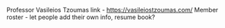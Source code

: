 Professor Vasileios Tzoumas link - https://vasileiostzoumas.com/
Member roster - let people add their own info, resume book?